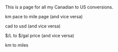 This is a page for all my Canadian to US conversions.

km pace to mile page (and vice versa)



cad to usd (and vice versa)



$/L to $/gal price (and vice versa)



km to miles
